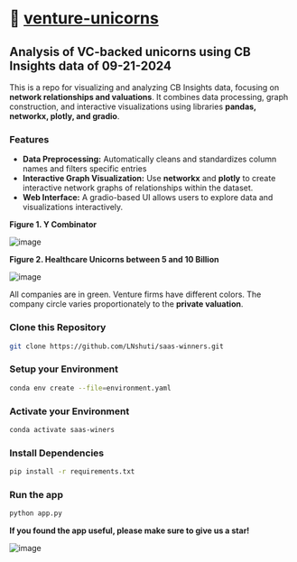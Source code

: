 # :unicorn: [venture-unicorns](https://leoncensh-networkx-saas.hf.space/) 

## Analysis of VC-backed unicorns using CB Insights data of 09-21-2024
This is a repo for visualizing and analyzing CB Insights data, focusing on **network relationships and valuations**. It combines data processing, graph construction, and interactive visualizations using libraries **pandas, networkx, plotly, and gradio**.

### Features
- **Data Preprocessing:** Automatically cleans and standardizes column names and filters specific entries 
- **Interactive Graph Visualization:** Use **networkx** and **plotly** to create interactive network graphs of relationships within the dataset.
- **Web Interface:** A gradio-based UI allows users to explore data and visualizations interactively.

**Figure 1. Y Combinator** 

![image](https://github.com/user-attachments/assets/728df22f-db7d-4fda-83e1-56a04fbd02af)

**Figure 2. Healthcare Unicorns between 5 and 10 Billion**

![image](https://github.com/user-attachments/assets/e5a79d25-ad27-40ae-ad55-f3b76415fc0a)

All companies are in green. Venture firms have different colors. The company circle varies proportionately to the **private valuation**. 

### Clone this Repository

```bash
git clone https://github.com/LNshuti/saas-winners.git
```

### Setup your Environment
```bash
conda env create --file=environment.yaml
```

### Activate your Environment
```bash
conda activate saas-winers
```

### Install Dependencies
```bash 
pip install -r requirements.txt
```

### Run the **app** 
```bash
python app.py
```
**If you found the app useful, please make sure to give us a star!**

![image](https://github.com/user-attachments/assets/9259c9c9-2930-4071-b9d5-780e6ffe3d40)
